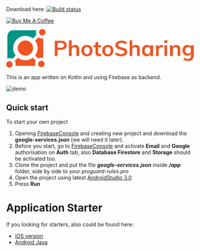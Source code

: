 Download here: [![Build status](https://build.appcenter.ms/v0.1/apps/11423cac-e7e5-4cf9-9f37-1ab13be03e74/branches/master/badge)](https://install.appcenter.ms/users/oleg-baidalka-vc0r/apps/photoshare/distribution_groups/github%20testers)

<a href="https://www.buymeacoffee.com/01eg" target="_blank"><img src="https://www.buymeacoffee.com/assets/img/custom_images/orange_img.png" alt="Buy Me A Coffee" style="height: auto !important;width: auto !important;" ></a>

![#PhotoSharing](wiki/logo_full_side/logo_full_side_512.png)

This is an app written on Kotlin and using Firebase as backend.

![demo](wiki/demo.gif)

## Quick start

To start your own project

1. Opening [FirebaseConsole](https://console.firebase.google.com) and creating new project and download the **google-services.json** (we will need it later).
2. Before you start, go to [FirebaseConsole](https://console.firebase.google.com) and activate **Email** and **Google** authorisation on **Auth** tab, also **Database Firestore** and **Storage** should be activated too.
3. Clone the project and put the file  ***google-services.json*** inside ***/app*** folder, side by side to your *proguard-rules.pro*
4. Open the project using latest [AndroidStudio 3.0](https://developer.android.com/studio/index.html)
5. Press **Run** 

# Application Starter

If you looking for starters, also could be found here:

- [iOS version](https://codecanyon.net/item/photovideo-social-application-with-firebase-admob-pushnotifications/17931454?ref=01eg_me)
- [Android Java](https://codecanyon.net/item/instagram-template-with-firebase-admob-pushnotifications/20022803?ref=01eg_me)
